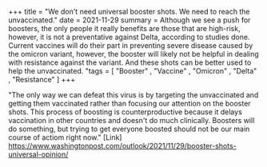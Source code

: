 +++ title = "We don't need universal booster shots. We need to reach the unvaccinated." 
date = 2021-11-29 
summary = Although we see a push for boosters, the only people it really benefits are those that are high-risk, however, it is not a preventative against Delta, according to studies done. Current vaccines will do their part in preventing severe disease caused by the omicron variant, however, the booster will likely not be helpful in dealing with resistance against the variant. And these shots can be better used to help the unvaccinated. 
"tags = [ "Booster" , "Vaccine" , "Omicron" , "Delta" , "Resistance" ]
+++

"The only way we can defeat this virus is by targeting the unvaccinated and getting them vaccinated rather than focusing our attention on the booster shots. This process of boosting is counterproductive because it delays vaccination in other countries and doesn't do much clinically. Boosters will do something, but trying to get everyone boosted should not be our main course of actiom right now." 
[Link] https://www.washingtonpost.com/outlook/2021/11/29/booster-shots-universal-opinion/
